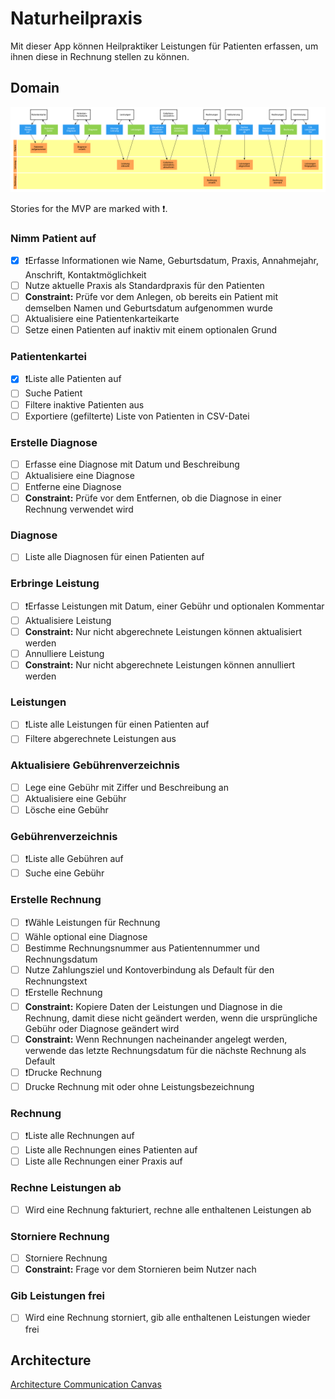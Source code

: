 # Naturheilpraxis

Mit dieser App können Heilpraktiker Leistungen für Patienten erfassen, um ihnen
diese in Rechnung stellen zu können.

## Domain

![Domain](domain.png)

Stories for the MVP are marked with ❗.

### Nimm Patient auf

- [x] ❗Erfasse Informationen wie Name, Geburtsdatum, Praxis, Annahmejahr,
      Anschrift, Kontaktmöglichkeit
- [ ] Nutze aktuelle Praxis als Standardpraxis für den Patienten
- [ ] **Constraint:** Prüfe vor dem Anlegen, ob bereits ein Patient mit
      demselben Namen und Geburtsdatum aufgenommen wurde
- [ ] Aktualisiere eine Patientenkarteikarte
- [ ] Setze einen Patienten auf inaktiv mit einem optionalen Grund

### Patientenkartei

- [x] ❗Liste alle Patienten auf
- [ ] Suche Patient
- [ ] Filtere inaktive Patienten aus
- [ ] Exportiere (gefilterte) Liste von Patienten in CSV-Datei

### Erstelle Diagnose

- [ ] Erfasse eine Diagnose mit Datum und Beschreibung
- [ ] Aktualisiere eine Diagnose
- [ ] Entferne eine Diagnose
- [ ] **Constraint:** Prüfe vor dem Entfernen, ob die Diagnose in einer Rechnung
      verwendet wird

### Diagnose

- [ ] Liste alle Diagnosen für einen Patienten auf

### Erbringe Leistung

- [ ] ❗Erfasse Leistungen mit Datum, einer Gebühr und optionalen Kommentar
- [ ] Aktualisiere Leistung
- [ ] **Constraint:** Nur nicht abgerechnete Leistungen können aktualisiert
      werden
- [ ] Annulliere Leistung
- [ ] **Constraint:** Nur nicht abgerechnete Leistungen können annulliert werden

### Leistungen

- [ ] ❗Liste alle Leistungen für einen Patienten auf
- [ ] Filtere abgerechnete Leistungen aus

### Aktualisiere Gebührenverzeichnis

- [ ] Lege eine Gebühr mit Ziffer und Beschreibung an
- [ ] Aktualisiere eine Gebühr
- [ ] Lösche eine Gebühr

### Gebührenverzeichnis

- [ ] ❗Liste alle Gebühren auf
- [ ] Suche eine Gebühr

### Erstelle Rechnung

- [ ] ❗Wähle Leistungen für Rechnung
- [ ] Wähle optional eine Diagnose
- [ ] Bestimme Rechnungsnummer aus Patientennummer und Rechnungsdatum
- [ ] Nutze Zahlungsziel und Kontoverbindung als Default für den Rechnungstext
- [ ] ❗Erstelle Rechnung
- [ ] **Constraint:** Kopiere Daten der Leistungen und Diagnose in die Rechnung,
      damit diese nicht geändert werden, wenn die ursprüngliche Gebühr oder
      Diagnose geändert wird
- [ ] **Constraint:** Wenn Rechnungen nacheinander angelegt werden, verwende das
      letzte Rechnungsdatum für die nächste Rechnung als Default
- [ ] ❗Drucke Rechnung
- [ ] Drucke Rechnung mit oder ohne Leistungsbezeichnung

### Rechnung

- [ ] ❗Liste alle Rechnungen auf
- [ ] Liste alle Rechnungen eines Patienten auf
- [ ] Liste alle Rechnungen einer Praxis auf

### Rechne Leistungen ab

- [ ] Wird eine Rechnung fakturiert, rechne alle enthaltenen Leistungen ab

### Storniere Rechnung

- [ ] Storniere Rechnung
- [ ] **Constraint:** Frage vor dem Stornieren beim Nutzer nach

### Gib Leistungen frei

- [ ] Wird eine Rechnung storniert, gib alle enthaltenen Leistungen wieder frei

## Architecture

[Architecture Communication Canvas](https://html-preview.github.io/?url=https://github.com/falkoschumann/naturheilpraxis/blob/main/doc/acc.html)
